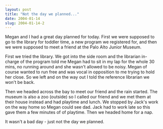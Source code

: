 ```yaml
---
layout: post
title: "Not the day we planned..."
date: 2004-01-14
slug: 2004-01-14-2
---
```


Megan and I had a great day planned for today.  First we were supposed to go to the library for toddler time, a new program we registered for, and then we were supposed to meet a friend at the Palo Alto Junior Museum. 

First we tried the library.  We got into the side room and the librarian in-charge of the program told me Megan had to sit in my lap for the whole 30 mins, no running around and she wasn&apos;t allowed to be noisy.  Megan of course wanted to run free and was vocal in opposition to me trying to hold her close.  So we left and on the way out I told the reference librarian we won&apos;t be back. 

Then we headed across the bay to meet our friend and the rain started.  The museum is also a zoo (outside) so I called our friend and we met them at their house instead and had playtime and lunch.  We stopped by Jack&apos;s work on the way home so Megan could see dad.  Jack had to work late so this gave them a few minutes of of playtime.  Then we headed home for a nap.

It wasn&apos;t a bad day - just not the day we planned. 
